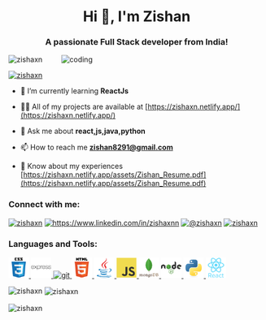 <h1 align="center">Hi 👋, I'm Zishan</h1>
<h3 align="center">A passionate Full Stack developer from India!</h3>
<img align="right" alt="coding" width="400" src="https://camo.githubusercontent.com/8a9c7f854df987a0b488caf7b4ca6fb56e368e1a0b85602574da94c19d1c2d2e/68747470733a2f2f70687973696373677572756b756c2e66696c65732e776f726470726573732e636f6d2f323031392f30322f6368617261637465722d312e676966"
<p align="left"> <img src="https://komarev.com/ghpvc/?username=zishaxn&label=Profile%20views&color=0e75b6&style=flat" alt="zishaxn" /> </p>

<p align="left"> <a href="https://twitter.com/zishaxn" target="blank"><img src="https://img.shields.io/twitter/follow/zishaxn?logo=twitter&style=for-the-badge" alt="zishaxn" /></a> </p>

- 🌱 I’m currently learning **ReactJs**

- 👨‍💻 All of my projects are available at [https://zishaxn.netlify.app/](https://zishaxn.netlify.app/)

- 💬 Ask me about **react,js,java,python**

- 📫 How to reach me **zishan8291@gmail.com**

- 📄 Know about my experiences [https://zishaxn.netlify.app/assets/Zishan_Resume.pdf](https://zishaxn.netlify.app/assets/Zishan_Resume.pdf)

<h3 align="left">Connect with me:</h3>
<p align="left">
<a href="https://twitter.com/zishaxn" target="blank"><img align="center" src="https://raw.githubusercontent.com/rahuldkjain/github-profile-readme-generator/master/src/images/icons/Social/twitter.svg" alt="zishaxn" height="30" width="40" /></a>
<a href="https://linkedin.com/in/https://www.linkedin.com/in/zishaxnn" target="blank"><img align="center" src="https://raw.githubusercontent.com/rahuldkjain/github-profile-readme-generator/master/src/images/icons/Social/linked-in-alt.svg" alt="https://www.linkedin.com/in/zishaxnn" height="30" width="40" /></a>
<a href="https://hashnode.com/@zishaxn" target="blank"><img align="center" src="https://raw.githubusercontent.com/rahuldkjain/github-profile-readme-generator/master/src/images/icons/Social/hashnode.svg" alt="@zishaxn" height="30" width="40" /></a>
<a href="https://www.leetcode.com/zishaxn" target="blank"><img align="center" src="https://raw.githubusercontent.com/rahuldkjain/github-profile-readme-generator/master/src/images/icons/Social/leet-code.svg" alt="zishaxn" height="30" width="40" /></a>
</p>

<h3 align="left">Languages and Tools:</h3>
<p align="left"> <a href="https://www.w3schools.com/css/" target="_blank" rel="noreferrer"> <img src="https://raw.githubusercontent.com/devicons/devicon/master/icons/css3/css3-original-wordmark.svg" alt="css3" width="40" height="40"/> </a> <a href="https://expressjs.com" target="_blank" rel="noreferrer"> <img src="https://raw.githubusercontent.com/devicons/devicon/master/icons/express/express-original-wordmark.svg" alt="express" width="40" height="40"/> </a> <a href="https://git-scm.com/" target="_blank" rel="noreferrer"> <img src="https://www.vectorlogo.zone/logos/git-scm/git-scm-icon.svg" alt="git" width="40" height="40"/> </a> <a href="https://www.w3.org/html/" target="_blank" rel="noreferrer"> <img src="https://raw.githubusercontent.com/devicons/devicon/master/icons/html5/html5-original-wordmark.svg" alt="html5" width="40" height="40"/> </a> <a href="https://www.java.com" target="_blank" rel="noreferrer"> <img src="https://raw.githubusercontent.com/devicons/devicon/master/icons/java/java-original.svg" alt="java" width="40" height="40"/> </a> <a href="https://developer.mozilla.org/en-US/docs/Web/JavaScript" target="_blank" rel="noreferrer"> <img src="https://raw.githubusercontent.com/devicons/devicon/master/icons/javascript/javascript-original.svg" alt="javascript" width="40" height="40"/> </a> <a href="https://www.mongodb.com/" target="_blank" rel="noreferrer"> <img src="https://raw.githubusercontent.com/devicons/devicon/master/icons/mongodb/mongodb-original-wordmark.svg" alt="mongodb" width="40" height="40"/> </a> <a href="https://nodejs.org" target="_blank" rel="noreferrer"> <img src="https://raw.githubusercontent.com/devicons/devicon/master/icons/nodejs/nodejs-original-wordmark.svg" alt="nodejs" width="40" height="40"/> </a> <a href="https://www.python.org" target="_blank" rel="noreferrer"> <img src="https://raw.githubusercontent.com/devicons/devicon/master/icons/python/python-original.svg" alt="python" width="40" height="40"/> </a> <a href="https://reactjs.org/" target="_blank" rel="noreferrer"> <img src="https://raw.githubusercontent.com/devicons/devicon/master/icons/react/react-original-wordmark.svg" alt="react" width="40" height="40"/> </a> </p>

<p><img align="left" src="https://github-readme-stats.vercel.app/api/top-langs?username=zishaxn&show_icons=true&locale=en&layout=compact" alt="zishaxn" /></p>

<p>&nbsp;<img align="center" src="https://github-readme-stats.vercel.app/api?username=zishaxn&show_icons=true&locale=en" alt="zishaxn" /></p>

<p><img align="center" src="https://github-readme-streak-stats.herokuapp.com/?user=zishaxn&" alt="zishaxn" /></p>
